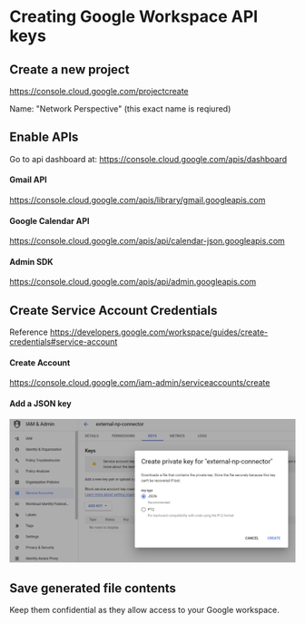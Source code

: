 # Creating Google Workspace API keys

## Create a new project
https://console.cloud.google.com/projectcreate

Name: "Network Perspective" (this exact name is reqiured)

## Enable APIs
Go to api dashboard at:
https://console.cloud.google.com/apis/dashboard

#### Gmail API 
https://console.cloud.google.com/apis/library/gmail.googleapis.com

#### Google Calendar API 
https://console.cloud.google.com/apis/api/calendar-json.googleapis.com

#### Admin SDK
https://console.cloud.google.com/apis/api/admin.googleapis.com

## Create Service Account Credentials
Reference
https://developers.google.com/workspace/guides/create-credentials#service-account

#### Create Account
https://console.cloud.google.com/iam-admin/serviceaccounts/create

#### Add a JSON key
<img src="google/google-private-key.png">

## Save generated file contents
Keep them confidential as they allow access to your Google workspace.
